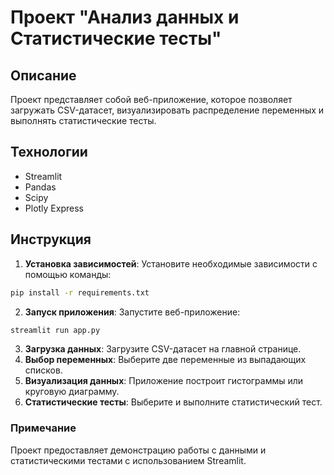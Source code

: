 # Проект "Анализ данных и Статистические тесты"
## Описание
Проект представляет собой веб-приложение, которое позволяет загружать CSV-датасет, визуализировать распределение
переменных и выполнять статистические тесты.

## Технологии
- Streamlit
- Pandas
- Scipy
- Plotly Express

## Инструкция
1. **Установка зависимостей**: Установите необходимые зависимости с помощью команды:

```bash
pip install -r requirements.txt
```

2. **Запуск приложения**: Запустите веб-приложение:

```bash
streamlit run app.py
```

3. **Загрузка данных**: Загрузите CSV-датасет на главной странице.
4. **Выбор переменных**: Выберите две переменные из выпадающих списков.
5. **Визуализация данных**: Приложение построит гистограммы или круговую диаграмму.
6. **Статистические тесты**: Выберите и выполните статистический тест.

### Примечание
Проект предоставляет демонстрацию работы с данными и статистическими тестами с использованием Streamlit.

